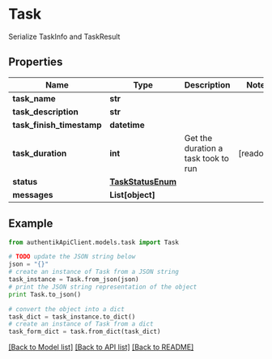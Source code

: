 # Task

Serialize TaskInfo and TaskResult

## Properties
Name | Type | Description | Notes
------------ | ------------- | ------------- | -------------
**task_name** | **str** |  | 
**task_description** | **str** |  | 
**task_finish_timestamp** | **datetime** |  | 
**task_duration** | **int** | Get the duration a task took to run | [readonly] 
**status** | [**TaskStatusEnum**](TaskStatusEnum.md) |  | 
**messages** | **List[object]** |  | 

## Example

```python
from authentikApiClient.models.task import Task

# TODO update the JSON string below
json = "{}"
# create an instance of Task from a JSON string
task_instance = Task.from_json(json)
# print the JSON string representation of the object
print Task.to_json()

# convert the object into a dict
task_dict = task_instance.to_dict()
# create an instance of Task from a dict
task_form_dict = task.from_dict(task_dict)
```
[[Back to Model list]](../README.md#documentation-for-models) [[Back to API list]](../README.md#documentation-for-api-endpoints) [[Back to README]](../README.md)


